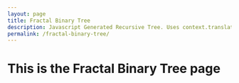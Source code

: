 ```yaml
---
layout: page
title: Fractal Binary Tree
description: Javascript Generated Recursive Tree. Uses context.translate and context.rotate.
permalink: /fractal-binary-tree/
---
```


<h1>This is the Fractal Binary Tree page</h1>

<canvas id="canvas" width="500" height="300"></canvas>

<script type="text/javascript" src="/js/canvasExperiments/fractal-binary-tree.js"></script>
